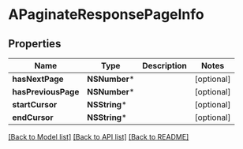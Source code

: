 # APaginateResponsePageInfo

## Properties
Name | Type | Description | Notes
------------ | ------------- | ------------- | -------------
**hasNextPage** | **NSNumber*** |  | [optional] 
**hasPreviousPage** | **NSNumber*** |  | [optional] 
**startCursor** | **NSString*** |  | [optional] 
**endCursor** | **NSString*** |  | [optional] 

[[Back to Model list]](../README.md#documentation-for-models) [[Back to API list]](../README.md#documentation-for-api-endpoints) [[Back to README]](../README.md)


